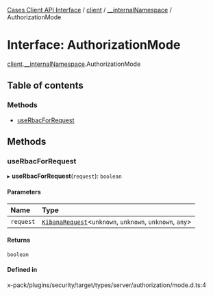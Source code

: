 [Cases Client API Interface](../README.md) / [client](../modules/client.md) / [\_\_internalNamespace](../modules/client.__internalNamespace.md) / AuthorizationMode

# Interface: AuthorizationMode

[client](../modules/client.md).[__internalNamespace](../modules/client.__internalNamespace.md).AuthorizationMode

## Table of contents

### Methods

- [useRbacForRequest](client.__internalNamespace.AuthorizationMode-1.md#userbacforrequest)

## Methods

### useRbacForRequest

▸ **useRbacForRequest**(`request`): `boolean`

#### Parameters

| Name | Type |
| :------ | :------ |
| `request` | [`KibanaRequest`](../classes/client.__internalNamespace.KibanaRequest.md)<`unknown`, `unknown`, `unknown`, `any`\> |

#### Returns

`boolean`

#### Defined in

x-pack/plugins/security/target/types/server/authorization/mode.d.ts:4
